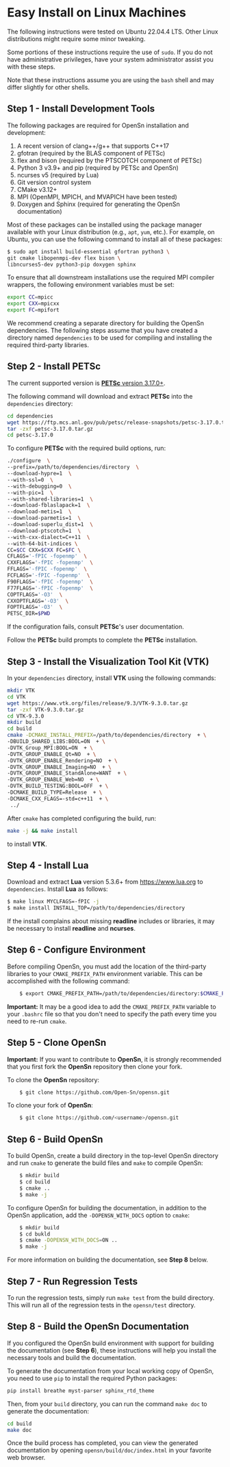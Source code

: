 # Easy Install on Linux Machines

The following instructions were tested on Ubuntu 22.04.4 LTS. Other Linux distributions might
require some minor tweaking.

Some portions of these instructions require the use of `sudo`. If you do not have administrative
privileges, have your system administrator assist you with these steps.

Note that these instructions assume you are using the `bash` shell and may differ slightly for
other shells.

## Step 1 - Install Development Tools

The following packages are required for OpenSn installation and development:

1. A recent version of clang++/g++ that supports C++17
2. gfotran (required by the BLAS component of PETSc)
3. flex and bison (required by the PTSCOTCH component of PETSc)
4. Python 3 v3.9+ and pip (required by PETSc and OpenSn)
5. ncurses v5 (required by Lua)
6. Git version control system
7. CMake v3.12+
8. MPI (OpenMPI, MPICH, and MVAPICH have been tested)
9. Doxygen and Sphinx (required for generating the OpenSn documentation)

Most of these packages can be installed using the package manager available with your Linux
distribution (e.g., `apt`, `yum`, etc.). For example, on Ubuntu, you can use the following
command to install all of these packages:

```bash
$ sudo apt install build-essential gfortran python3 \
git cmake libopenmpi-dev flex bison \
libncurses5-dev python3-pip doxygen sphinx
```

To ensure that all downstream installations use the required MPI compiler wrappers, the
following environment variables must be set:

```bash
export CC=mpicc
export CXX=mpicxx
export FC=mpifort
```

We recommend creating a separate directory for building the OpenSn dependencies. The following 
steps assume that you have created a directory named `dependencies` to be used for compiling
and installing the required third-party libraries.

## Step 2 - Install PETSc

The current supported version is
[**PETSc** version 3.17.0+](https://ftp.mcs.anl.gov/pub/petsc/release-snapshots/petsc-3.17.0.tar.gz).

The following command will download and extract **PETSc** into the `dependencies` directory:

```bash
cd dependencies
wget https://ftp.mcs.anl.gov/pub/petsc/release-snapshots/petsc-3.17.0.tar.gz
tar -zxf petsc-3.17.0.tar.gz
cd petsc-3.17.0
```

To configure **PETSc** with the required build options, run:

```bash
./configure  \
--prefix=/path/to/dependencies/directory  \
--download-hypre=1  \
--with-ssl=0  \
--with-debugging=0  \
--with-pic=1  \
--with-shared-libraries=1  \
--download-fblaslapack=1  \
--download-metis=1  \
--download-parmetis=1  \
--download-superlu_dist=1  \
--download-ptscotch=1  \
--with-cxx-dialect=C++11  \
--with-64-bit-indices \
CC=$CC CXX=$CXX FC=$FC \
CFLAGS='-fPIC -fopenmp'  \
CXXFLAGS='-fPIC -fopenmp'  \
FFLAGS='-fPIC -fopenmp'  \
FCFLAGS='-fPIC -fopenmp'  \
F90FLAGS='-fPIC -fopenmp'  \
F77FLAGS='-fPIC -fopenmp'  \
COPTFLAGS='-O3'  \
CXXOPTFLAGS='-O3'  \
FOPTFLAGS='-O3'  \
PETSC_DIR=$PWD
```

If the configuration fails, consult **PETSc**'s user documentation. 

Follow the **PETSc** build prompts to complete the **PETSc** installation.

## Step 3 - Install the Visualization Tool Kit (VTK)

In your `dependencies` directory, install **VTK** using the following commands:

```bash
mkdir VTK
cd VTK
wget https://www.vtk.org/files/release/9.3/VTK-9.3.0.tar.gz
tar -zxf VTK-9.3.0.tar.gz
cd VTK-9.3.0
mkdir build
cd build
cmake -DCMAKE_INSTALL_PREFIX=/path/to/dependencies/directory  + \
-DBUILD_SHARED_LIBS:BOOL=ON  + \
-DVTK_Group_MPI:BOOL=ON  + \
-DVTK_GROUP_ENABLE_Qt=NO  + \
-DVTK_GROUP_ENABLE_Rendering=NO  + \
-DVTK_GROUP_ENABLE_Imaging=NO  + \
-DVTK_GROUP_ENABLE_StandAlone=WANT  + \
-DVTK_GROUP_ENABLE_Web=NO  + \
-DVTK_BUILD_TESTING:BOOL=OFF  + \
-DCMAKE_BUILD_TYPE=Release  + \
-DCMAKE_CXX_FLAGS=-std=c++11  + \
 ../
```

After `cmake` has completed configuring the build, run:

```bash
make -j && make install
```

to install **VTK**.

## Step 4 - Install Lua

Download and extract **Lua** version 5.3.6+ from https://www.lua.org to `dependencies`.
Install **Lua** as follows:

```bash
$ make linux MYCLFAGS=-fPIC -j
$ make install INSTALL_TOP=/path/to/dependencies/directory
```

If the install complains about missing **readline** includes or libraries, it may be necessary to
install **readline** and **ncurses**.

## Step 6 - Configure Environment

Before compiling OpenSn, you must add the location of the third-party libraries to your
`CMAKE_PREFIX_PATH` environment variable. This can be accomplished with the following command:

```bash
    $ export CMAKE_PREFIX_PATH=/path/to/dependencies/directory:$CMAKE_PREFIX_PATH`
```

**Important:** It may be a good idea to add the `CMAKE_PREFIX_PATH` variable to your `.bashrc`
file so that you don't need to specify the path every time you need to re-run `cmake`.

## Step 5 - Clone OpenSn

**Important:**  If you want to contribute to **OpenSn**, it is strongly recommended that you
first fork the **OpenSn** repository then clone your fork.

To clone the **OpenSn** repository:

```bash
    $ git clone https://github.com/Open-Sn/opensn.git
```

To clone your fork of **OpenSn**:

```bash
    $ git clone https://github.com/<username>/opensn.git
```

## Step 6 - Build OpenSn

To build OpenSn, create a build directory in the top-level OpenSn directory and run `cmake` to
generate the build files and `make` to compile OpenSn:

```bash
    $ mkdir build
    $ cd build
    $ cmake ..
    $ make -j
```

To configure OpenSn for building the documentation, in addition to the OpenSn application, add the
`-DOPENSN_WITH_DOCS` option to `cmake`:

```bash
    $ mkdir build
    $ cd bukld
    $ cmake -DOPENSN_WITH_DOCS=ON ..
    $ make -j
```

For more information on building the documentation, see **Step 8** below.

## Step 7 - Run Regression Tests

To run the regression tests, simply run `make test` from the build directory. This will run all of
the regression tests in the `opensn/test` directory.

## Step 8 - Build the OpenSn Documentation

If you configured the OpenSn build environment with support for building the documentation
(see **Step 6**), these instructions will help you install the necessary tools and build the
documentation.

To generate the documentation from your local working copy of OpenSn, you need to use `pip` to
install the required Python packages:

```bash
pip install breathe myst-parser sphinx_rtd_theme
```

Then, from your `build` directory, you can run the command `make doc` to generate the
documentation:


```bash
cd build
make doc
```

Once the build process has completed, you can view the generated documentation by opening
`opensn/build/doc/index.html` in your favorite web browser.